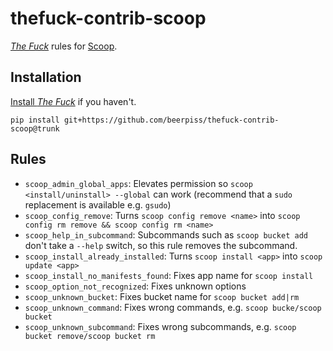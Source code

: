 # thefuck-contrib-scoop
[*The Fuck*](https://github.com/nvbn/thefuck) rules for [Scoop](https://github.com/ScoopInstaller/Scoop).

## Installation
[Install *The Fuck*](https://github.com/nvbn/thefuck#installation) if you haven't.

```
pip install git+https://github.com/beerpiss/thefuck-contrib-scoop@trunk
```

## Rules
- `scoop_admin_global_apps`: Elevates permission so `scoop <install/uninstall> --global` can work (recommend that a `sudo` replacement is available e.g. `gsudo`)
- `scoop_config_remove`: Turns `scoop config remove <name>` into `scoop config rm remove && scoop config rm <name>`
- `scoop_help_in_subcommand`: Subcommands such as `scoop bucket add` don't take a `--help` switch, so this rule removes the subcommand.
- `scoop_install_already_installed`: Turns `scoop install <app>` into `scoop update <app>`
- `scoop_install_no_manifests_found`: Fixes app name for `scoop install`
- `scoop_option_not_recognized`: Fixes unknown options
- `scoop_unknown_bucket`: Fixes bucket name for `scoop bucket add|rm`
- `scoop_unknown_command`: Fixes wrong commands, e.g. `scoop bucke/scoop bucket`
- `scoop_unknown_subcommand`: Fixes wrong subcommands, e.g. `scoop bucket remove/scoop bucket rm`
